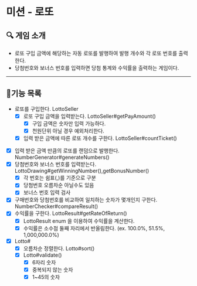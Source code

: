 # 미션 - 로또 

## 🔍 ️게임 소개
* 로또 구입 금액에 해당하는 자동 로또를 발행하여 발행 개수와 각 로또 번호를 출력한다. 
* 당첨번호와 보너스 번호를 입력하면 당첨 통계와 수익률을 출력하는 게임이다.
---
## 🧀기능 목록
- 로또를 구입한다. LottoSeller
  - [x] 로또 구입 금액을 입력받는다. LottoSeller#getPayAmount()
    - [x] 구입 금액은 숫자만 입력 가능하다. 
    - [x] 천원단위 아닐 경우 예외처리한다.
  - [x] 입력 받은 금액에 따른 로또 개수를 구한다. LottoSeller#countTicket()
- [x] 입력 받은 금액 만큼의 로또를 랜덤으로 발행한다. NumberGenerator#generateNumbers()
- [x] 당첨번호와 보너스 번호를 입력받는다. LottoDrawing#getWinningNumber(),getBonusNumber()
  - [x] 각 번호는 쉼표(,)를 기준으로 구분
  - [x] 당첨번호 오름차순 아닐수도 있음
  - [x] 보너스 번호 입력 검사
- [x] 구매번호와 당첨번호를 비교하여 일치하는 숫자가 몇개인지 구한다. NumberChecker#compareResult()
- [x] 수익률을 구한다. LottoResult#getRateOfReturn()
  - [x] LottoResult enum 을 이용하여 수익률을 계산한다. 
  - [x] 수익률은 소수점 둘째 자리에서 반올림한다. (ex. 100.0%, 51.5%, 1,000,000.0%)
- [x] Lotto#
  - [x] 오름차순 정렬한다. Lotto#sort()
  - [x] Lotto#validate()
    - [x] 6자리 숫자
    - [x] 중복되지 않는 숫자
    - [x] 1~45의 숫자

